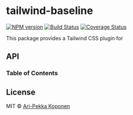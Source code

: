 # tailwind-baseline

[![NPM version](https://img.shields.io/npm/v/tailwind-baseline.svg?style=flat-square)](https://npmjs.org/package/generator-nod)
[![Build Status](https://img.shields.io/travis/apkoponen/tailwind-baseline/master.svg?style=flat-square)](https://travis-ci.org/diegohaz/nod) [![Coverage Status](https://img.shields.io/codecov/c/github/diegohaz/nod/master.svg?style=flat-square)](https://codecov.io/gh/diegohaz/nod/branch/master)

This package provides a Tailwind CSS plugin for

## API

<!-- Generated by documentation.js. Update this documentation by updating the source code. -->

### Table of Contents

## License

MIT © [Ari-Pekka Koponen](https://github.com/apkoponen)
